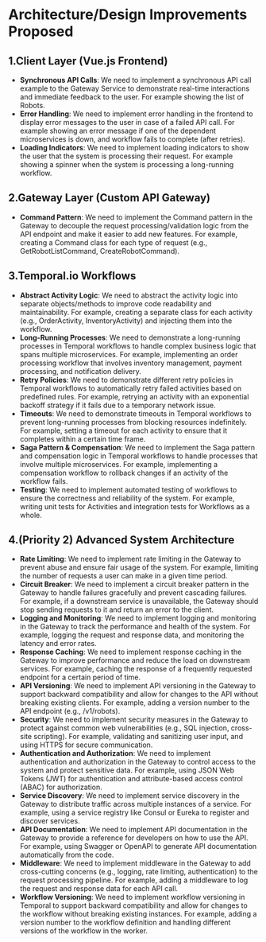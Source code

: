 # Architecture/Design Improvements Proposed

## 1.Client Layer (Vue.js Frontend)

- **Synchronous API Calls**: We need to implement a synchronous API call example to the Gateway Service to demonstrate real-time interactions and immediate feedback to the user. For example showing the list of Robots.
- **Error Handling**: We need to implement error handling in the frontend to display error messages to the user in case of a failed API call. For example showing an error message if one of the dependent microservices is down, and workflow fails to complete (after retries).
- **Loading Indicators**: We need to implement loading indicators to show the user that the system is processing their request. For example showing a spinner when the system is processing a long-running workflow.

## 2.Gateway Layer (Custom API Gateway)

- **Command Pattern**: We need to implement the Command pattern in the Gateway to decouple the request processing/validation logic from the API endpoint and make it easier to add new features. For example, creating a Command class for each type of request (e.g., GetRobotListCommand, CreateRobotCommand).

## 3.Temporal.io Workflows

- **Abstract Activity Logic**: We need to abstract the activity logic into separate objects/methods to improve code readability and maintainability. For example, creating a separate class for each activity (e.g., OrderActivity, InventoryActivity) and injecting them into the workflow.
- **Long-Running Processes**: We need to demonstrate a long-running processes in Temporal workflows to handle complex business logic that spans multiple microservices. For example, implementing an order processing workflow that involves inventory management, payment processing, and notification delivery.
- **Retry Policies**: We need to demonstrate different retry policies in Temporal workflows to automatically retry failed activities based on predefined rules. For example, retrying an activity with an exponential backoff strategy if it fails due to a temporary network issue.
- **Timeouts**: We need to demonstrate timeouts in Temporal workflows to prevent long-running processes from blocking resources indefinitely. For example, setting a timeout for each activity to ensure that it completes within a certain time frame.
- **Saga Pattern & Compensation**: We need to implement the Saga pattern and compensation logic in Temporal workflows to handle processes that involve multiple microservices. For example, implementing a compensation workflow to rollback changes if an activity of the workflow fails.
- **Testing**: We need to implement automated testing of workflows to ensure the correctness and reliability of the system. For example, writing unit tests for Activities and integration tests for Workflows as a whole.

## 4.(Priority 2) Advanced System Architecture

- **Rate Limiting**: We need to implement rate limiting in the Gateway to prevent abuse and ensure fair usage of the system. For example, limiting the number of requests a user can make in a given time period.
- **Circuit Breaker**: We need to implement a circuit breaker pattern in the Gateway to handle failures gracefully and prevent cascading failures. For example, if a downstream service is unavailable, the Gateway should stop sending requests to it and return an error to the client.
- **Logging and Monitoring**: We need to implement logging and monitoring in the Gateway to track the performance and health of the system. For example, logging the request and response data, and monitoring the latency and error rates.
- **Response Caching**: We need to implement response caching in the Gateway to improve performance and reduce the load on downstream services. For example, caching the response of a frequently requested endpoint for a certain period of time.
- **API Versioning**: We need to implement API versioning in the Gateway to support backward compatibility and allow for changes to the API without breaking existing clients. For example, adding a version number to the API endpoint (e.g., /v1/robots).
- **Security**: We need to implement security measures in the Gateway to protect against common web vulnerabilities (e.g., SQL injection, cross-site scripting). For example, validating and sanitizing user input, and using HTTPS for secure communication.
- **Authentication and Authorization**: We need to implement authentication and authorization in the Gateway to control access to the system and protect sensitive data. For example, using JSON Web Tokens (JWT) for authentication and attribute-based access control (ABAC) for authorization.
- **Service Discovery**: We need to implement service discovery in the Gateway to distribute traffic  across multiple instances of a service. For example, using a service registry like Consul or Eureka to register and discover services.
- **API Documentation**: We need to implement API documentation in the Gateway to provide a reference for developers on how to use the API. For example, using Swagger or OpenAPI to generate API documentation automatically from the code.
- **Middleware**: We need to implement middleware in the Gateway to add cross-cutting concerns (e.g., logging, rate limiting, authentication) to the request processing pipeline. For example, adding a middleware to log the request and response data for each API call.
- **Workflow Versioning**: We need to implement workflow versioning in Temporal to support backward compatibility and allow for changes to the workflow without breaking existing instances. For example, adding a version number to the workflow definition and handling different versions of the workflow in the worker.
